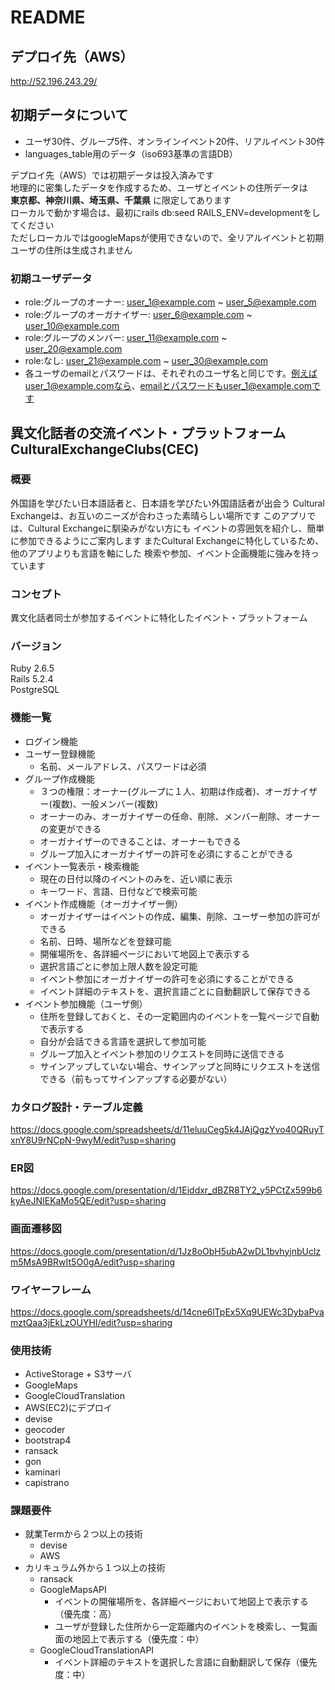 # README
## デプロイ先（AWS）
http://52.196.243.29/
## 初期データについて
- ユーザ30件、グループ5件、オンラインイベント20件、リアルイベント30件
- languages_table用のデータ（iso693基準の言語DB）

デプロイ先（AWS）では初期データは投入済みです  
地理的に密集したデータを作成するため、ユーザとイベントの住所データは  
**東京都、神奈川県、埼玉県、千葉県** に限定してあります  
ローカルで動かす場合は、最初にrails db:seed RAILS_ENV=developmentをしてください  
ただしローカルではgoogleMapsが使用できないので、全リアルイベントと初期ユーザの住所は生成されません  
### 初期ユーザデータ
- role:グループのオーナー: user_1@example.com ~ user_5@example.com
- role:グループのオーガナイザー: user_6@example.com ~ user_10@example.com
- role:グループのメンバー: user_11@example.com ~ user_20@example.com
- role:なし: user_21@example.com ~ user_30@example.com
- 各ユーザのemailとパスワードは、それぞれのユーザ名と同じです。例えばuser_1@example.comなら、emailとパスワードもuser_1@example.comです
## 異文化話者の交流イベント・プラットフォーム CulturalExchangeClubs(CEC)
### 概要
外国語を学びたい日本語話者と、日本語を学びたい外国語話者が出会う
Cultural Exchangeは、お互いのニーズが合わさった素晴らしい場所です
このアプリでは、Cultural Exchangeに馴染みがない方にも
イベントの雰囲気を紹介し、簡単に参加できるようにご案内します
またCultural Exchangeに特化しているため、他のアプリよりも言語を軸にした
検索や参加、イベント企画機能に強みを持っています
### コンセプト
異文化話者同士が参加するイベントに特化したイベント・プラットフォーム
### バージョン
Ruby 2.6.5  
Rails 5.2.4  
PostgreSQL
### 機能一覧
- ログイン機能
- ユーザー登録機能
  - 名前、メールアドレス、パスワードは必須
- グループ作成機能
  - ３つの権限：オーナー(グループに１人、初期は作成者)、オーガナイザー(複数)、一般メンバー(複数)
  - オーナーのみ、オーガナイザーの任命、削除、メンバー削除、オーナーの変更ができる
  - オーガナイザーのできることは、オーナーもできる
  - グループ加入にオーガナイザーの許可を必須にすることができる
- イベント一覧表示・検索機能
  - 現在の日付以降のイベントのみを、近い順に表示
  - キーワード、言語、日付などで検索可能
- イベント作成機能（オーガナイザー側）
  - オーガナイザーはイベントの作成、編集、削除、ユーザー参加の許可ができる
  - 名前、日時、場所などを登録可能
  - 開催場所を、各詳細ページにおいて地図上で表示する
  - 選択言語ごとに参加上限人数を設定可能
  - イベント参加にオーガナイザーの許可を必須にすることができる
  - イベント詳細のテキストを、選択言語ごとに自動翻訳して保存できる
- イベント参加機能（ユーザ側）
  - 住所を登録しておくと、その一定範囲内のイベントを一覧ページで自動で表示する
  - 自分が会話できる言語を選択して参加可能
  - グループ加入とイベント参加のリクエストを同時に送信できる
  - サインアップしていない場合、サインアップと同時にリクエストを送信できる（前もってサインアップする必要がない）
### カタログ設計・テーブル定義
https://docs.google.com/spreadsheets/d/11eluuCeg5k4JAjQgzYvo40QRuyTxnY8U9rNCpN-9wyM/edit?usp=sharing
### ER図
https://docs.google.com/presentation/d/1Eiddxr_dBZR8TY2_y5PCtZx599b6kyAeJNIEKaMo5QE/edit?usp=sharing
### 画面遷移図
https://docs.google.com/presentation/d/1Jz8oObH5ubA2wDL1bvhyjnbUclzm5MsA9BRwIt5O0gA/edit?usp=sharing
### ワイヤーフレーム
https://docs.google.com/spreadsheets/d/14cne6lTpEx5Xq9UEWc3DybaPvamztQaa3jEkLzOUYHI/edit?usp=sharing
### 使用技術
- ActiveStorage + S3サーバ
- GoogleMaps
- GoogleCloudTranslation
- AWS(EC2)にデプロイ
- devise
- geocoder
- bootstrap4
- ransack
- gon
- kaminari
- capistrano
### 課題要件
- 就業Termから２つ以上の技術
  - devise
  - AWS
- カリキュラム外から１つ以上の技術
  - ransack
  - GoogleMapsAPI
    - イベントの開催場所を、各詳細ページにおいて地図上で表示する（優先度：高）
    - ユーザが登録した住所から一定距離内のイベントを検索し、一覧画面の地図上で表示する（優先度：中）
  - GoogleCloudTranslationAPI
    - イベント詳細のテキストを選択した言語に自動翻訳して保存（優先度：中）
